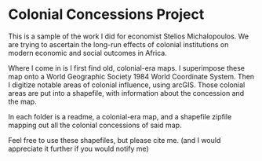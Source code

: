 # Colonial Concessions Project

This is a sample of the work I did for economist Stelios Michalopoulos. We are trying to ascertain the long-run effects of colonial institutions on modern economic and social outcomes in Africa. 

Where I come in is I first find old, colonial-era maps. I superimpose these map onto a World Geographic Society 1984 World Coordinate System. Then I digitize notable areas of colonial influence, using arcGIS. Those colonial areas are put into a shapefile, with information about the concession and the map.

In each folder is a readme, a colonial-era map, and a shapefile zipfile mapping out all the colonial concessions of said map.

Feel free to use these shapefiles, but please cite me. (and I would appreciate it further if you would notify me)
